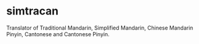 # simtracan
Translator of Traditional Mandarin, Simplified Mandarin, Chinese Mandarin Pinyin, Cantonese and Cantonese Pinyin.
